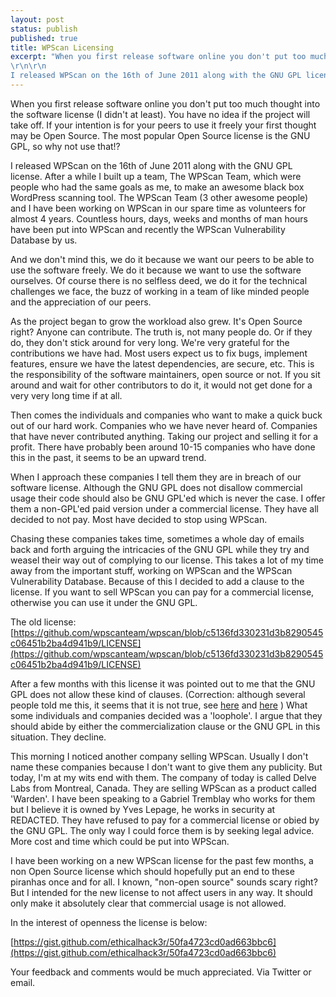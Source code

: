 ```yaml
---
layout: post
status: publish
published: true
title: WPScan Licensing
excerpt: "When you first release software online you don't put too much thought into the software license (I didn't at least). You have no idea if the project will take off. If your intention is for your peers to use it freely your first thought may be Open Source. The most popular Open Source license is the GNU GPL, so why not use that!?
\r\n\r\n
I released WPScan on the 16th of June 2011 along with the GNU GPL license. After a while I built up a team, The WPScan Team, which were people who had the same goals as me, to make an awesome black box WordPress scanning tool. The WPScan Team (3 other awesome people) and I have been working on WPScan in our spare time as volunteers for almost 4 years. Countless hours, days, weeks and months of man hours have been put into WPScan and recently the WPScan Vulnerability Database by us."
---
```


When you first release software online you don't put too much thought into the software license (I didn't at least). You have no idea if the project will take off. If your intention is for your peers to use it freely your first thought may be Open Source. The most popular Open Source license is the GNU GPL, so why not use that!?

I released WPScan on the 16th of June 2011 along with the GNU GPL license. After a while I built up a team, The WPScan Team, which were people who had the same goals as me, to make an awesome black box WordPress scanning tool. The WPScan Team (3 other awesome people) and I have been working on WPScan in our spare time as volunteers for almost 4 years. Countless hours, days, weeks and months of man hours have been put into WPScan and recently the WPScan Vulnerability Database by us.

And we don't mind this, we do it because we want our peers to be able to use the software freely. We do it because we want to use the software ourselves. Of course there is no selfless deed, we do it for the technical challenges we face, the buzz of working in a team of like minded people and the appreciation of our peers.

As the project began to grow the workload also grew. It's Open Source right? Anyone can contribute. The truth is, not many people do. Or if they do, they don't stick around for very long. We're very grateful for the contributions we have had. Most users expect us to fix bugs, implement features, ensure we have the latest dependencies, are secure, etc. This is the responsibility of the software maintainers, open source or not. If you sit around and wait for other contributors to do it, it would not get done for a very very long time if at all.

Then comes the individuals and companies who want to make a quick buck out of our hard work. Companies who we have never heard of. Companies that have never contributed anything. Taking our project and selling it for a profit. There have probably been around 10-15 companies who have done this in the past, it seems to be an upward trend.

When I approach these companies I tell them they are in breach of our software license. Although the GNU GPL does not disallow commercial usage their code should also be GNU GPL'ed which is never the case. I offer them a non-GPL'ed paid version under a commercial license. They have all decided to not pay. Most have decided to stop using WPScan.

Chasing these companies takes time, sometimes a whole day of emails back and forth arguing the intricacies of the GNU GPL while they try and weasel their way out of complying to our license. This takes a lot of my time away from the important stuff, working on WPScan and the WPScan Vulnerability Database. Because of this I decided to add a clause to the license. If you want to sell WPScan you can pay for a commercial license, otherwise you can use it under the GNU GPL.

The old license: [https://github.com/wpscanteam/wpscan/blob/c5136fd330231d3b8290545c06451b2ba4d941b9/LICENSE](https://github.com/wpscanteam/wpscan/blob/c5136fd330231d3b8290545c06451b2ba4d941b9/LICENSE)

After a few months with this license it was pointed out to me that the GNU GPL does not allow these kind of clauses. (Correction: although several people told me this, it seems that it is not true, see [here](http://www.gnu.org/copyleft/gpl-faq.html#HeardOtherLicense) and [here](http://www.gnu.org/copyleft/gpl-faq.html#ReleaseUnderGPLAndNF) ) What some individuals and companies decided was a 'loophole'. I argue that they should abide by either the commercialization clause or the GNU GPL in this situation. They decline.

This morning I noticed another company selling WPScan. Usually I don't name these companies because I don't want to give them any publicity. But today, I'm at my wits end with them. The company of today is called Delve Labs from Montreal, Canada. They are selling WPScan as a product called 'Warden'. I have been speaking to a Gabriel Tremblay who works for them but I believe it is owned by Yves Lepage, he works in security at REDACTED. They have refused to pay for a commercial license or obied by the GNU GPL. The only way I could force them is by seeking legal advice. More cost and time which could be put into WPScan.

I have been working on a new WPScan license for the past few months, a non Open Source license which should hopefully put an end to these piranhas once and for all. I known, "non-open source" sounds scary right? But I intended for the new license to not affect users in any way. It should only make it absolutely clear that commercial usage is not allowed.

In the interest of openness the license is below:

[https://gist.github.com/ethicalhack3r/50fa4723cd0ad663bbc6](https://gist.github.com/ethicalhack3r/50fa4723cd0ad663bbc6)

Your feedback and comments would be much appreciated. Via Twitter or email.
